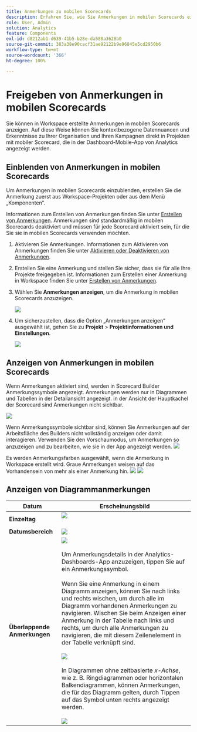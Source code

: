 ```yaml
---
title: Anmerkungen zu mobilen Scorecards
description: Erfahren Sie, wie Sie Anmerkungen in mobilen Scorecards einblenden können.
role: User, Admin
solution: Analytics
feature: Components
exl-id: d8212ab1-d639-41b5-b28e-da580a3628b0
source-git-commit: 383a38e90cacf31ae92122b9e96845e5cd2950b6
workflow-type: tm+mt
source-wordcount: '366'
ht-degree: 100%

---
```



# Freigeben von Anmerkungen in mobilen Scorecards

Sie können in Workspace erstellte Anmerkungen in mobilen Scorecards anzeigen. Auf diese Weise können Sie kontextbezogene Datennuancen und Erkenntnisse zu Ihrer Organisation und Ihren Kampagnen direkt in Projekten mit mobiler Scorecard, die in der Dashboard-Mobile-App von Analytics angezeigt werden.

## Einblenden von Anmerkungen in mobilen Scorecards

Um Anmerkungen in mobilen Scorecards einzublenden, erstellen Sie die Anmerkung zuerst aus Workspace-Projekten oder aus dem Menü „Komponenten“.

Informationen zum Erstellen von Anmerkungen finden Sie unter [Erstellen von Anmerkungen](create-annotations.md). Anmerkungen sind standardmäßig in mobilen Scorecards deaktiviert und müssen für jede Scorecard aktiviert sein, für die Sie sie in mobilen Scorecards verwenden möchten.

1. Aktivieren Sie Anmerkungen. Informationen zum Aktivieren von Anmerkungen finden Sie unter [Aktivieren oder Deaktivieren von Anmerkungen](overview.md#annotations-on-off).

1. Erstellen Sie eine Anmerkung und stellen Sie sicher, dass sie für alle Ihre Projekte freigegeben ist. Informationen zum Erstellen einer Anmerkung in Workspace finden Sie unter [Erstellen von Anmerkungen](create-annotations.md).

1. Wählen Sie **Anmerkungen anzeigen**, um die Anmerkung in mobilen Scorecards anzuzeigen.

   ![](assets/show-annotations.png)

1. Um sicherzustellen, dass die Option „Anmerkungen anzeigen“ ausgewählt ist, gehen Sie zu **Projekt** > **Projektinformationen und Einstellungen**.

   ![](assets/project-info-settings.png)

## Anzeigen von Anmerkungen in mobilen Scorecards

Wenn Anmerkungen aktiviert sind, werden in Scorecard Builder Anmerkungssymbole angezeigt. Anmerkungen werden nur in Diagrammen und Tabellen in der Detailansicht angezeigt. in der Ansicht der Hauptkachel der Scorecard sind Anmerkungen nicht sichtbar.

![](assets/view-annotations.png)

Wenn Anmerkungssymbole sichtbar sind, können Sie Anmerkungen auf der Arbeitsfläche des Builders nicht vollständig anzeigen oder damit interagieren. Verwenden Sie den Vorschaumodus, um Anmerkungen so anzuzeigen und zu bearbeiten, wie sie in der App angezeigt werden. ![](assets/preview-icon.png)

Es werden Anmerkungsfarben ausgewählt, wenn die Anmerkung in Workspace erstellt wird. Graue Anmerkungen weisen auf das Vorhandensein von mehr als einer Anmerkung hin. ![](assets/gray-annotations1.png) ![](assets/gray-annotations2.png)

## Anzeigen von Diagrammanmerkungen

| Datum | Erscheinungsbild |
| --- | --- |
| **Einzeltag** | ![](assets/single-day-mobile-annotations.png)<br></br> |
| **Datumsbereich** | ![](assets/date-range.png) |
| **Überlappende Anmerkungen** | ![](assets/overlapping-annotations.png)<br></br>Um Anmerkungsdetails in der Analytics-Dashboards-App anzuzeigen, tippen Sie auf ein Anmerkungssymbol. <br></br>Wenn Sie eine Anmerkung in einem Diagramm anzeigen, können Sie nach links und rechts wischen, um durch alle im Diagramm vorhandenen Anmerkungen zu navigieren. Wischen Sie beim Anzeigen einer Anmerkung in der Tabelle nach links und rechts, um durch alle Anmerkungen zu navigieren, die mit diesem Zeilenelement in der Tabelle verknüpft sind. <br></br>![](assets/swipe-multiple-annotations.png) <br></br>In Diagrammen ohne zeitbasierte *x-Achse*, wie z. B. Ringdiagrammen oder horizontalen Balkendiagrammen, können Anmerkungen, die für das Diagramm gelten, durch Tippen auf das Symbol unten rechts angezeigt werden.<br></br> ![](assets/charts-without-timebase.png) |
